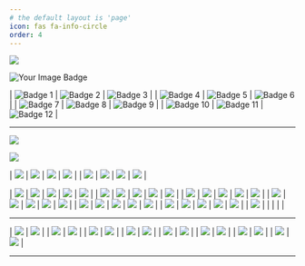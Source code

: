 ```yaml
---
# the default layout is 'page'
icon: fas fa-info-circle
order: 4
---
```



![](https://github.com/umutsaglam/umutsaglam.github.io/blob/main/images/thm.png?raw=true)

<img src="https://tryhackme-badges.s3.amazonaws.com/solidsec.png" alt="Your Image Badge" />


| ![Badge 1](https://assets.tryhackme.com/room-badges/38885e6e4a7ffb23ab9fe5bd2f47f744.png) | ![Badge 2](https://assets.tryhackme.com/room-badges/25dddd71a8d2182d75b2388e0d56fc19.png) | ![Badge 3](https://assets.tryhackme.com/room-badges/4dba45f730428983873a0e37676b34a6.png) |
| ![Badge 4](https://assets.tryhackme.com/room-badges/970a4f7e4bccb67d7f20afe7fecf55d3.png) | ![Badge 5](https://assets.tryhackme.com/room-badges/673e7218f98e4b30568743d6538d9ebd.png) | ![Badge 6](https://assets.tryhackme.com/room-badges/fce1abb9775486d4f1d0af1dc785bba0.png) |
| ![Badge 7](https://assets.tryhackme.com/room-badges/24df75a720abb7ed7609dc622b2ab52e.png) | ![Badge 8](https://assets.tryhackme.com/room-badges/abe06b460c270817279cff41be79d16c.png) | ![Badge 9](https://assets.tryhackme.com/room-badges/a6bb243b0f4f8f797f254cb34783d451.png) |
| ![Badge 10](https://assets.tryhackme.com/room-badges/6adb171eafdaad4516db095099dbe33e.png) | ![Badge 11](https://assets.tryhackme.com/room-badges/d5a4f019864860da7d03bdb7edfdf893.png) | ![Badge 12](https://assets.tryhackme.com/room-badges/e3670d1efbbba8fd708d89790615ffd3.png) |


---

![](https://github.com/umutsaglam/umutsaglam.github.io/blob/main/images/hackviser.jpg?raw=true)

![](https://github.com/umutsaglam/umutsaglam.github.io/blob/main/images/qa.png?raw=true)

| ![](https://github.com/umutsaglam/umutsaglam.github.io/blob/main/images/q1.png?raw=true) | ![](https://github.com/umutsaglam/umutsaglam.github.io/blob/main/images/q2.png?raw=true) | ![](https://github.com/umutsaglam/umutsaglam.github.io/blob/main/images/q3.png?raw=true) | ![](https://github.com/umutsaglam/umutsaglam.github.io/blob/main/images/q4.png?raw=true) |
| ![](https://github.com/umutsaglam/umutsaglam.github.io/blob/main/images/q5.png?raw=true) | ![](https://github.com/umutsaglam/umutsaglam.github.io/blob/main/images/q6.png?raw=true) | ![](https://github.com/umutsaglam/umutsaglam.github.io/blob/main/images/q7.png?raw=true) | ![](https://github.com/umutsaglam/umutsaglam.github.io/blob/main/images/q8.png?raw=true) |


| ![](https://github.com/umutsaglam/umutsaglam.github.io/blob/main/images/Screenshot_1.png?raw=true) | ![](https://github.com/umutsaglam/umutsaglam.github.io/blob/main/images/Screenshot_2.png?raw=true) | ![](https://github.com/umutsaglam/umutsaglam.github.io/blob/main/images/Screenshot_3.png?raw=true) | ![](https://github.com/umutsaglam/umutsaglam.github.io/blob/main/images/Screenshot_4.png?raw=true) | ![](https://github.com/umutsaglam/umutsaglam.github.io/blob/main/images/Screenshot_5.png?raw=true) |
| ![](https://github.com/umutsaglam/umutsaglam.github.io/blob/main/images/Screenshot_6.png?raw=true) | ![](https://github.com/umutsaglam/umutsaglam.github.io/blob/main/images/Screenshot_7.png?raw=true) | ![](https://github.com/umutsaglam/umutsaglam.github.io/blob/main/images/Screenshot_8.png?raw=true) | ![](https://github.com/umutsaglam/umutsaglam.github.io/blob/main/images/Screenshot_9.png?raw=true) | ![](https://github.com/umutsaglam/umutsaglam.github.io/blob/main/images/Screenshot_10.png?raw=true) |
| ![](https://github.com/umutsaglam/umutsaglam.github.io/blob/main/images/Screenshot_11.png?raw=true) | ![](https://github.com/umutsaglam/umutsaglam.github.io/blob/main/images/Screenshot_12.png?raw=true) | ![](https://github.com/umutsaglam/umutsaglam.github.io/blob/main/images/Screenshot_13.png?raw=true) | ![](https://github.com/umutsaglam/umutsaglam.github.io/blob/main/images/Screenshot_14.png?raw=true) | ![](https://github.com/umutsaglam/umutsaglam.github.io/blob/main/images/Screenshot_15.png?raw=true) |
| ![](https://github.com/umutsaglam/umutsaglam.github.io/blob/main/images/Screenshot_16.png?raw=true) | ![](https://github.com/umutsaglam/umutsaglam.github.io/blob/main/images/Screenshot_17.png?raw=true) | ![](https://github.com/umutsaglam/umutsaglam.github.io/blob/main/images/Screenshot_18.png?raw=true) | ![](https://github.com/umutsaglam/umutsaglam.github.io/blob/main/images/Screenshot_19.png?raw=true) | ![](https://github.com/umutsaglam/umutsaglam.github.io/blob/main/images/Screenshot_20.png?raw=true) |
| ![](https://github.com/umutsaglam/umutsaglam.github.io/blob/main/images/Screenshot_21.png?raw=true) | ![](https://github.com/umutsaglam/umutsaglam.github.io/blob/main/images/Screenshot_22.png?raw=true) | ![](https://github.com/umutsaglam/umutsaglam.github.io/blob/main/images/Screenshot_23.png?raw=true) | ![](https://github.com/umutsaglam/umutsaglam.github.io/blob/main/images/Screenshot_24.png?raw=true) | ![](https://github.com/umutsaglam/umutsaglam.github.io/blob/main/images/Screenshot_25.png?raw=true) |
| ![](https://github.com/umutsaglam/umutsaglam.github.io/blob/main/images/Screenshot_26.png?raw=true) | ![](https://github.com/umutsaglam/umutsaglam.github.io/blob/main/images/Screenshot_27.png?raw=true) | ![](https://github.com/umutsaglam/umutsaglam.github.io/blob/main/images/Screenshot_28.png?raw=true) | ![](https://github.com/umutsaglam/umutsaglam.github.io/blob/main/images/Screenshot_29.png?raw=true) | ![](https://github.com/umutsaglam/umutsaglam.github.io/blob/main/images/Screenshot_30.png?raw=true) |
| ![](https://github.com/umutsaglam/umutsaglam.github.io/blob/main/images/Screenshot_31.png?raw=true) |  |  |  |  |

---

| ![](https://github.com/umutsaglam/umutsaglam.github.io/blob/main/images/sertifika/Cyber_Threat_Management_Badge.jpg?raw=true) | ![](https://github.com/umutsaglam/umutsaglam.github.io/blob/main/images/sertifika/Ethical_Hacker_Badge.jpg?raw=true) |
| ![](https://github.com/umutsaglam/umutsaglam.github.io/blob/main/images/sertifika/cybrary-cert-ethical-hacking_page-0001.jpg?raw=true) | ![](https://github.com/umutsaglam/umutsaglam.github.io/blob/main/images/sertifika/THM-KM78V0PLNA.png?raw=true) |
| ![](https://github.com/umutsaglam/umutsaglam.github.io/blob/main/images/sertifika/THM-VVLGVZGNXK.png?raw=true) | ![](https://github.com/umutsaglam/umutsaglam.github.io/blob/main/images/sertifika/THM-ACWNTUM8VV.png?raw=true) |
| ![](https://github.com/umutsaglam/umutsaglam.github.io/blob/main/images/sertifika/thumbnail_skb_sertifika1.jpg?raw=true) | ![](https://github.com/umutsaglam/umutsaglam.github.io/blob/main/images/sertifika/thumbnail_skb_sertifika2.jpg?raw=true) |
| ![](https://github.com/umutsaglam/umutsaglam.github.io/blob/main/images/sertifika/Pentesting101.jpg?raw=true) | ![](https://github.com/umutsaglam/umutsaglam.github.io/blob/main/images/sertifika/Python101.jpg?raw=true) |
| ![](https://github.com/umutsaglam/umutsaglam.github.io/blob/main/images/sertifika/SQL.jpg?raw=true) | ![](https://github.com/umutsaglam/umutsaglam.github.io/blob/main/images/sertifika/UC-68a3028f-05f0-4f2e-a3ec-3984222bcb2b.jpg?raw=true) |
| ![](https://github.com/umutsaglam/umutsaglam.github.io/blob/main/images/sertifika/UC-966ab29d-013b-4afb-bbe5-72c9cd1d31fa.jpg?raw=true) | ![](https://github.com/umutsaglam/umutsaglam.github.io/blob/main/images/sertifika/UC-8418e744-fd53-48c4-b088-ff7408cf42ef.jpg?raw=true) |
| ![](https://github.com/umutsaglam/umutsaglam.github.io/blob/main/images/sertifika/UC-aa4d7780-8279-441b-844c-d4825b4db5a0.jpg?raw=true) | ![](https://github.com/umutsaglam/umutsaglam.github.io/blob/main/images/sertifika/UC-ee335d92-41cd-46bf-acbc-0b6240aed35b.jpg?raw=true) |








---




